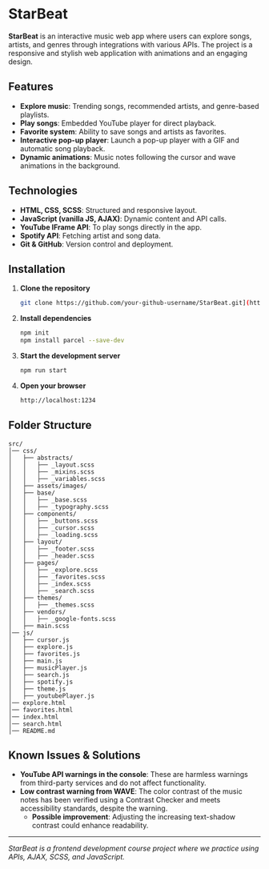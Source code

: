 # StarBeat

**StarBeat** is an interactive music web app where users can explore songs, artists, and genres through integrations with various APIs. The project is a responsive and stylish web application with animations and an engaging design.

## Features

- **Explore music**: Trending songs, recommended artists, and genre-based playlists.
- **Play songs**: Embedded YouTube player for direct playback.
- **Favorite system**: Ability to save songs and artists as favorites.
- **Interactive pop-up player**: Launch a pop-up player with a GIF and automatic song playback.
- **Dynamic animations**: Music notes following the cursor and wave animations in the background.

## Technologies

- **HTML, CSS, SCSS**: Structured and responsive layout.
- **JavaScript (vanilla JS, AJAX)**: Dynamic content and API calls.
- **YouTube IFrame API**: To play songs directly in the app.
- **Spotify API**: Fetching artist and song data.
- **Git & GitHub**: Version control and deployment.

## Installation

1. **Clone the repository**
   ```sh
   git clone https://github.com/your-github-username/StarBeat.git](https://github.com/SaraM47/project_starbeat.git
   ```
2. **Install dependencies**
   ```sh
   npm init 
   npm install parcel --save-dev
   ```
3. **Start the development server**
   ```sh
   npm run start
   ```
4. **Open your browser**
   ```sh
   http://localhost:1234
   ```

## Folder Structure
```
src/
│── css/
│   ├── abstracts/
│   │   ├── _layout.scss
│   │   ├── _mixins.scss
│   │   ├── _variables.scss
│   ├── assets/images/
│   ├── base/
│   │   ├── _base.scss
│   │   ├── _typography.scss
│   ├── components/
│   │   ├── _buttons.scss
│   │   ├── _cursor.scss
│   │   ├── _loading.scss
│   ├── layout/
│   │   ├── _footer.scss
│   │   ├── _header.scss
│   ├── pages/
│   │   ├── _explore.scss
│   │   ├── _favorites.scss
│   │   ├── _index.scss
│   │   ├── _search.scss
│   ├── themes/
│   │   ├── _themes.scss
│   ├── vendors/
│   │   ├── _google-fonts.scss
│   ├── main.scss
│── js/
│   ├── cursor.js
│   ├── explore.js
│   ├── favorites.js
│   ├── main.js
│   ├── musicPlayer.js
│   ├── search.js
│   ├── spotify.js
│   ├── theme.js
│   ├── youtubePlayer.js
│── explore.html
│── favorites.html
│── index.html
│── search.html
│── README.md
```

## Known Issues & Solutions

- **YouTube API warnings in the console**: These are harmless warnings from third-party services and do not affect functionality.
- **Low contrast warning from WAVE**: The color contrast of the music notes has been verified using a Contrast Checker and meets accessibility standards, despite the warning.
  - **Possible improvement**: Adjusting the increasing text-shadow contrast could enhance readability.

---
*StarBeat is a frontend development course project where we practice using APIs, AJAX, SCSS, and JavaScript.*
